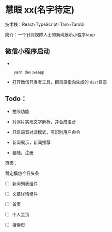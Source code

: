 # 慧眼 xx(名字待定)

技术栈：React+TypeScript+Taro+TaroUi

简介：一个针对视障人士的新闻展示小程序/app

## 微信小程序启动

-

<!---->

        yarn dev:weapp

- 打开微信开发者工具，把目录指向生成的 `dist`目录

## Todo：

- 拍照功能

- 对照片实现文字解析，并合成语音

- 开启语音对话模式，可识别用户命令

- 新闻展示，新闻推荐

- 登陆，注册

页面：

暂定模仿今日头条

- [ ] 新闻列表组件

- [ ] 文章详情组件

- [ ] 首页

- [ ] 个人主页

- [ ] 搜索页
